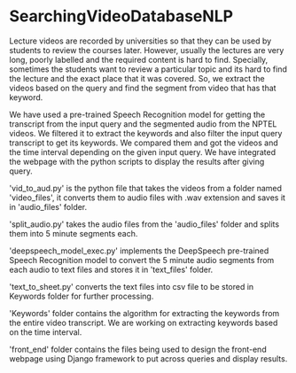 # SearchingVideoDatabaseNLP

Lecture videos are recorded by universities so that they can be used by students to review the courses later. However, usually the lectures are very long, poorly labelled and the required content is hard to find. Specially, sometimes the students want to review a particular topic and its hard to find the lecture and the exact place that it was covered. So, we extract the videos based on the query and find the segment from video that has that keyword.

We have used a pre-trained Speech Recognition model for getting the transcript from the input query and the segmented audio from the NPTEL videos. We filtered it to extract the keywords and also filter the input query transcript to get its keywords. We compared them and got the videos and the time interval depending on the given input query. We have integrated the webpage with the python scripts to display the results after giving query.

'vid_to_aud.py' is the python file that takes the videos from a folder named 'video_files', it converts them to audio files with .wav extension and saves it in 'audio_files' folder.

'split_audio.py' takes the audio files from the 'audio_files' folder and splits them into 5 minute segments each.

'deepspeech_model_exec.py' implements the DeepSpeech pre-trained Speech Recognition model to convert the 5 minute audio segments from each audio to text files and stores it in 'text_files' folder.

'text_to_sheet.py' converts the text files into csv file to be stored in Keywords folder for further processing.

'Keywords' folder contains the algorithm for extracting the keywords from the entire video transcript. We are working on extracting keywords based on the time interval.

'front_end' folder contains the files being used to design the front-end webpage using Django framework to put across queries and display results.
